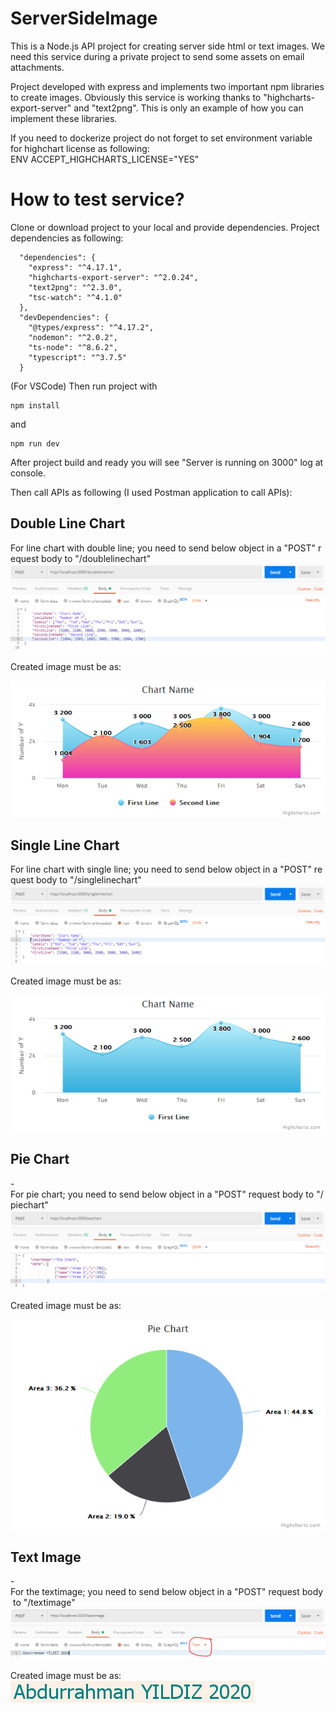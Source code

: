 # ServerSideImage

This is a Node.js API project for creating server side html or text images. We need this service during a private project to send some assets on email attachments.

Project developed with express and implements two important npm libraries to create images. 
Obviously this service is working thanks to "highcharts-export-server" and "text2png". This is only an example of how you can implement these libraries.

If you need to dockerize project do not forget to set environment variable for highchart license as following:
ENV ACCEPT_HIGHCHARTS_LICENSE="YES"

# How to test service?
Clone or download project to your local and provide dependencies. 
Project dependencies as following:

```
  "dependencies": {
    "express": "^4.17.1",
    "highcharts-export-server": "^2.0.24",
    "text2png": "^2.3.0",
    "tsc-watch": "^4.1.0"
  },
  "devDependencies": {
    "@types/express": "^4.17.2",
    "nodemon": "^2.0.2",
    "ts-node": "^8.6.2",
    "typescript": "^3.7.5"
  }
```
(For VSCode) Then run project with

```
npm install
```
and
```
npm run dev
```

After project build and ready you will see "Server is running on 3000" log at console.

Then call APIs as following (I used Postman application to call APIs):

## Double Line Chart
For line chart with double line; you need to send below object in a "POST" request body to "/doublelinechart" 
![DoubleLineRequestBody](https://github.com/abdurrahmanyildiz/ServerSideImage/blob/master/images/doublePost.PNG)

Created image must be as:

![DoubleLineImage](https://github.com/abdurrahmanyildiz/ServerSideImage/blob/master/images/doubleLineImage.png)

## Single Line Chart
For line chart with single line; you need to send below object in a "POST" request body to "/singlelinechart"
![SingleLineRequestBody](https://github.com/abdurrahmanyildiz/ServerSideImage/blob/master/images/singlePost.PNG)

Created image must be as:

![SingleLineImage](https://github.com/abdurrahmanyildiz/ServerSideImage/blob/master/images/singleLineImage.png)

## Pie Chart
-For pie chart; you need to send below object in a "POST" request body to "/piechart"
![PieRequestBody](https://github.com/abdurrahmanyildiz/ServerSideImage/blob/master/images/piePost.PNG)

Created image must be as:

![PieImage](https://github.com/abdurrahmanyildiz/ServerSideImage/blob/master/images/pieImage.png)

## Text Image
-For the textimage; you need to send below object in a "POST" request body to "/textimage"
![TextImageRequestBody](https://github.com/abdurrahmanyildiz/ServerSideImage/blob/master/images/textPost.PNG)

Created image must be as:
![TextImage](https://github.com/abdurrahmanyildiz/ServerSideImage/blob/master/images/textImage.png)


